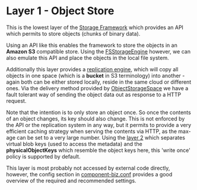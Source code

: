 # Layer 1 - Object Store

This is the lowest layer of the [Storage Framework](../) which provides an API which permits to store objects (chunks of binary data).

Using an API like this enables the framework to store the objects in an **Amazon S3** compatible store. Using
the [FSStorageEngine](FSStorageEngine.java) however, we can also emulate this API and place the objects in
the local file system.

Additionally this layer provides a [replication engine](replication/), which will copy all objects in one space 
(which is a **bucket** in S3 terminology) into another - again both can be either stored locally,
reside in the same cloud or different ones. Via the delivery method provided by [ObjectStorageSpace](ObjectStorageSpace.java)
we have a fault tolerant way of sending the object data out as response to a HTTP request.

Note that the intention is to only store an object once. So once the contents of an object changes,
its key should also change. This is not enforced by the API or the replication system in any way, but
it permits to provide a very efficient caching strategy when serving the contents via HTTP, as the max-age
can be set to a very large number. Using the [layer 2](../layer2/) which separates virtual blob keys
(used to access the metadata) and the **physicalObjectKeys** which resemble the object keys here, this
'write once' policy is supported by default.

This layer is most probably not accessed by external code directly, however, the config section
in [component-biz.conf](../../../../../resources/component-biz.conf) provides a good overview of the
required and recommended settings.
